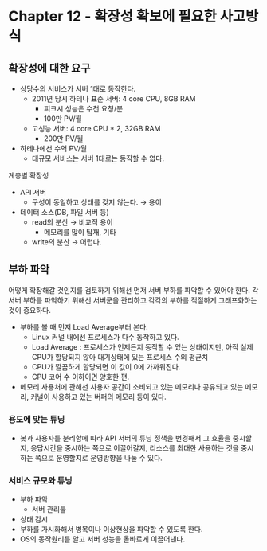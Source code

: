 # Chapter 12 - 확장성 확보에 필요한 사고방식
## 확장성에 대한 요구
- 상당수의 서비스가 서버 1대로 동작한다.
  - 2011년 당시 하테나 표준 서버: 4 core CPU, 8GB RAM
    - 피크시 성능은 수천 요청/분
    - 100만 PV/월
  - 고성능 서버: 4 core CPU * 2, 32GB RAM
    - 200만 PV/월
- 하테나에선 수억 PV/월
  - 대규모 서비스는 서버 1대로는 동작할 수 없다.

계층별 확장성
- API 서버
  - 구성이 동일하고 상태를 갖지 않는다. → 용이
- 데이터 소스(DB, 파일 서버 등)
  - read의 분산 → 비교적 용이
    - 메모리를 많이 탑재, 기타
  - write의 분산 → 어렵다.

## 부하 파악
어떻게 확장해갈 것인지를 검토하기 위해선 먼저 서버 부하를 파악할 수 있어야 한다. 각 서버 부하를 파악하기 위해선 서버군을 관리하고 각각의 부하를 적절하게 그래프화하는 것이 중요하다.

- 부하를 볼 때 먼저 Load Average부터 본다.
  - Linux 커널 내에선 프로세스가 다수 동작하고 있다.
  - Load Average : 프로세스가 언제든지 동작할 수 있는 상태이지만, 아직 실제 CPU가 할당되지 않아 대기상태에 있는 프로세스 수의 평균치
  - CPU가 깔끔하게 할당되면 이 값이 0에 가까워진다.
  - CPU 코어 수 이하이면 양호한 편.
- 메모리 사용처에 관해선 사용자 공간이 소비되고 있는 메모리나 공유되고 있는 메모리, 커널이 사용하고 있는 버퍼의 메모리 등이 있다.

### 용도에 맞는 튜닝
- 봇과 사용자를 분리함에 따라 API 서버의 튜닝 정책을 변경해서 그 효율을 중시할지, 응답시간을 중시하는 쪽으로 이끌어갈지, 리소스를 최대한 사용하는 것을 중시하는 쪽으로 운영할지로 운영방향을 나눌 수 있다.

### 서비스 규모와 튜닝
- 부하 파악
  - 서버 관리툴
- 상태 감시
- 부하를 가시화해서 병목이나 이상현상을 파악할 수 있도록 한다.
- OS의 동작원리를 알고 서버 성능을 올바르게 이끌어낸다.